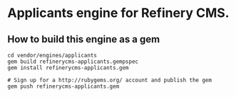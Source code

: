 # Applicants engine for Refinery CMS.

## How to build this engine as a gem

    cd vendor/engines/applicants
    gem build refinerycms-applicants.gempspec
    gem install refinerycms-applicants.gem

    # Sign up for a http://rubygems.org/ account and publish the gem
    gem push refinerycms-applicants.gem
